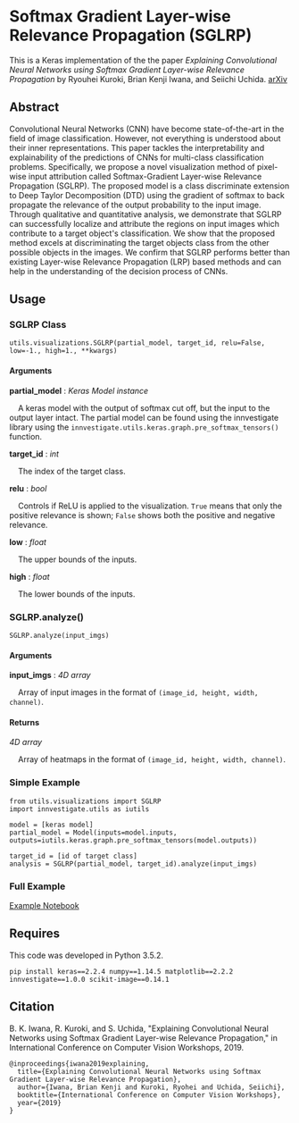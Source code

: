 # Softmax Gradient Layer-wise Relevance Propagation (SGLRP)

This is a Keras implementation of the the paper *Explaining Convolutional Neural Networks using Softmax Gradient Layer-wise Relevance Propagation* by Ryouhei Kuroki, Brian Kenji Iwana, and Seiichi Uchida. [arXiv](https://arxiv.org/abs/1908.04351)

## Abstract

Convolutional Neural Networks (CNN) have become state-of-the-art in the field of image classification. However, not everything is understood about their inner representations. This paper tackles the interpretability and explainability of the predictions of CNNs for multi-class classification problems. Specifically, we propose a novel visualization method of pixel-wise input attribution called Softmax-Gradient Layer-wise Relevance Propagation (SGLRP). The proposed model is a class discriminate extension to Deep Taylor Decomposition (DTD) using the gradient of softmax to back propagate the relevance of the output probability to the input image. Through qualitative and quantitative analysis, we demonstrate that SGLRP can successfully localize and attribute the regions on input images which contribute to a target object's classification. We show that the proposed method excels at discriminating the target objects class from the other possible objects in the images. We confirm that SGLRP performs better than existing Layer-wise Relevance Propagation (LRP) based methods and can help in the understanding of the decision process of CNNs. 

## Usage

### SGLRP Class

```
utils.visualizations.SGLRP(partial_model, target_id, relu=False, low=-1., high=1., **kwargs)
```
#### Arguments

**partial_model** : *Keras Model instance*

&nbsp;&nbsp;&nbsp;&nbsp;A keras model with the output of softmax cut off, but the input to the output layer intact. The partial model can be found using the innvestigate library using the ```innvestigate.utils.keras.graph.pre_softmax_tensors()``` function.
    
**target_id** : *int*

&nbsp;&nbsp;&nbsp;&nbsp;The index of the target class.
    
**relu** : *bool*

&nbsp;&nbsp;&nbsp;&nbsp;Controls if ReLU is applied to the visualization. ```True``` means that only the positive relevance is shown; ```False``` shows both the positive and negative relevance.
    
**low** : *float*

&nbsp;&nbsp;&nbsp;&nbsp;The upper bounds of the inputs.
    
**high** : *float*

&nbsp;&nbsp;&nbsp;&nbsp;The lower bounds of the inputs.
    
### SGLRP.analyze()
    
```
SGLRP.analyze(input_imgs)
```
#### Arguments

**input_imgs** : *4D array*

&nbsp;&nbsp;&nbsp;&nbsp;Array of input images in the format of ```(image_id, height, width, channel)```.
    

#### Returns

*4D array*

&nbsp;&nbsp;&nbsp;&nbsp;Array of heatmaps in the format of ```(image_id, height, width, channel)```.

### Simple Example

```
from utils.visualizations import SGLRP
import innvestigate.utils as iutils

model = [keras model]
partial_model = Model(inputs=model.inputs, outputs=iutils.keras.graph.pre_softmax_tensors(model.outputs)) 

target_id = [id of target class]
analysis = SGLRP(partial_model, target_id).analyze(input_imgs)

```

### Full Example

[Example Notebook](example.ipynb)

## Requires

This code was developed in Python 3.5.2.

```
pip install keras==2.2.4 numpy==1.14.5 matplotlib==2.2.2 innvestigate==1.0.0 scikit-image==0.14.1
```

## Citation

B. K. Iwana, R. Kuroki, and S. Uchida, "Explaining Convolutional Neural Networks using Softmax Gradient Layer-wise Relevance Propagation," in International Conference on Computer Vision Workshops, 2019.

```
@inproceedings{iwana2019explaining,
  title={Explaining Convolutional Neural Networks using Softmax Gradient Layer-wise Relevance Propagation},
  author={Iwana, Brian Kenji and Kuroki, Ryohei and Uchida, Seiichi},
  booktitle={International Conference on Computer Vision Workshops},
  year={2019}
}
```
